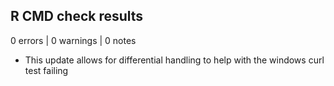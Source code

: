 ## R CMD check results

0 errors | 0 warnings | 0 notes

* This update allows for differential handling to help with the windows curl test failing
